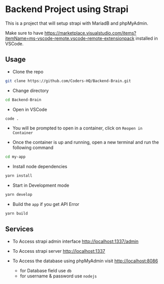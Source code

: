 # Backend Project using Strapi

This is a project that will setup strapi with MariadB and phpMyAdmin.

Make sure to have <https://marketplace.visualstudio.com/items?itemName=ms-vscode-remote.vscode-remote-extensionpack> installed in VSCode.

## Usage

- Clone the repo

```sh
git clone https://github.com/Coders-HQ/Backend-Brain.git
```

- Change directory

```sh
cd Backend-Brain
```

- Open in VSCode

```sh
code .
```

- You will be prompted to open in a container, click on `Reopen in Container`

- Once the container is up and running, open a new terminal and run the following command

```sh
cd my-app
```

- Install node dependencies

```sh
yarn install
```

- Start in Development mode

```sh
yarn develop
```

- Build the `app` if you get API Error

```sh
yarn build
```

## Services

- To Access strapi admin interface <http://localhost:1337/admin>
- To Access strapi server <http://localhost:1337>

- To Access the database using phpMyAdmin visit <http://localhost:8086>
	- for Database field use `db`
	- for username & password use `nodejs`
